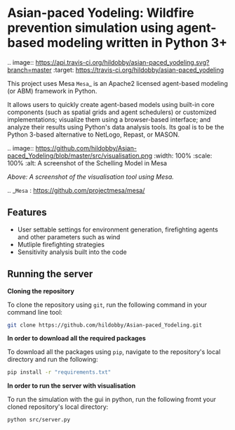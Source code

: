 Asian-paced Yodeling: Wildfire prevention simulation using agent-based modeling written in Python 3+
=========================================

.. image:: https://api.travis-ci.org/hildobby/asian-paced_yodeling.svg?branch=master
        :target: https://travis-ci.org/hildobby/asian-paced_yodeling

This project uses Mesa
  `Mesa`_ is an Apache2 licensed agent-based modeling (or ABM) framework in Python.

It allows users to quickly create agent-based models using built-in core components (such as spatial grids and agent schedulers) or customized implementations; visualize them using a browser-based interface; and analyze their results using Python's data analysis tools. Its goal is to be the Python 3-based alternative to NetLogo, Repast, or MASON.


.. image:: https://github.com/hildobby/Asian-paced_Yodeling/blob/master/src/visualisation.png
   :width: 100%
   :scale: 100%
   :alt: A screenshot of the Schelling Model in Mesa

*Above: A screenshot of the visualisation tool using Mesa.*

.. _`Mesa` : https://github.com/projectmesa/mesa/


Features
------------

* User settable settings for environment generation, firefighting agents and other parameters such as wind
* Mutliple firefighting strategies
* Sensitivity analysis built into the code

Running the server
------------

**Cloning the repository**

To clone the repository using `git`, run the following command in your command line tool:
```bash
git clone https://github.com/hildobby/Asian-paced_Yodeling.git
```

**In order to download all the required packages**

To download all the packages using `pip`, navigate to the repository's local directory and run the following:
```bash
pip install -r "requirements.txt"
```
**In order to run the server with visualisation**

To run the simulation with the gui in python, run the following fromt your cloned repository's local directory:
```bash
python src/server.py
```
